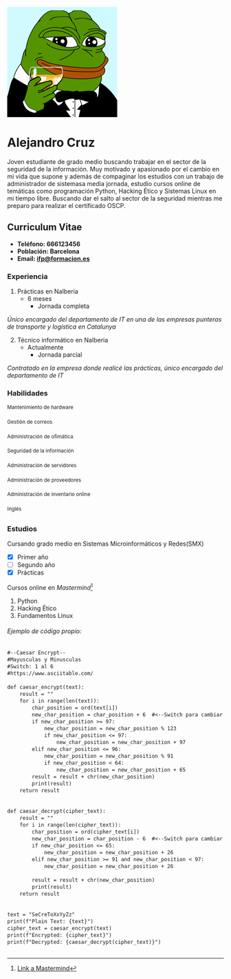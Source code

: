 ![Image](images/CVavatar.png)

# Alejandro Cruz

Joven estudiante de grado medio buscando trabajar en el sector de la seguridad de la información. Muy motivado y apasionado por el cambio en mi vida que supone y además de compaginar los estudios con un trabajo de administrador de sistemasa media jornada, estudio cursos online de temáticas como programación Python, Hacking Ético y Sistemas Linux en mi tiempo libre. Buscando dar el salto al sector de la seguridad mientras me preparo para realizar el certificado OSCP.

## Curriculum Vitae



- **Teléfono: 666123456**
- **Población: Barcelona**
- **Email: ifp@formacion.es**



### Experiencia

1. Prácticas en NaIberia
   - 6 meses
     - Jornada completa
 
 _Único encargado del departamento de IT en una de las empresas
 punteras de transporte y logística en Catalunya_
 
 2. Técnico informático en NaIberia
    - Actualmente
      - Jornada parcial

_Contratado en la empresa donde realicé las prácticas, único
encargado del departamento de IT_

### Habilidades

  <sup>Mantenimiento de hardware</sup>
  
  <sup>Gestión de correos</sup>
  
  <sup>Administración de ofimática</sup>
  
  <sup>Seguridad de la información</sup>
  
  <sup>Administración de servidores</sup>
  
  <sup>Administración de proveedores</sup>
  
  <sup>Administración de inventario online</sup>
  
  <sup>Inglés</sup>

### Estudios
Cursando grado medio en Sistemas Microinformáticos y Redes(SMX)
- [x] Primer año
- [ ] Segundo año
- [x] Prácticas

Cursos online en _Mastermind_[^1]
1. Python
2. Hacking Ético
3. Fundamentos Linux


###### Ejemplo de código propio:
```
#--Caesar Encrypt--
#Mayusculas y Minusculas
#Switch: 1 al 6
#https://www.asciitable.com/

def caesar_encrypt(text):
    result = ""
    for i in range(len(text)):
        char_position = ord(text[i])
        new_char_position = char_position + 6  #<--Switch para cambiar
        if new_char_position >= 97:
            new_char_position = new_char_position % 123
            if new_char_position <= 97:
                new_char_position = new_char_position + 97
        elif new_char_position <= 96:
            new_char_position = new_char_position % 91
            if new_char_position < 64:
                new_char_position = new_char_position + 65
        result = result + chr(new_char_position)
        print(result)
    return result


def caesar_decrypt(cipher_text):
    result = ""
    for i in range(len(cipher_text)):
        char_position = ord(cipher_text[i])
        new_char_position = char_position - 6  #<--Switch para cambiar
        if new_char_position <= 65:
            new_char_position = new_char_position + 26
        elif new_char_position >= 91 and new_char_position < 97:
            new_char_position = new_char_position + 26

        result = result + chr(new_char_position)
        print(result)
    return result


text = "SeCreToXxYyZz"
print(f"Plain Text: {text}")
cipher_text = caesar_encrypt(text)
print(f"Encrypted: {cipher_text}")
print(f"Decrypted: {caesar_decrypt(cipher_text)}")
 

```









[^1]: [Link a Mastermind](https://www.mastermind.ac/)
